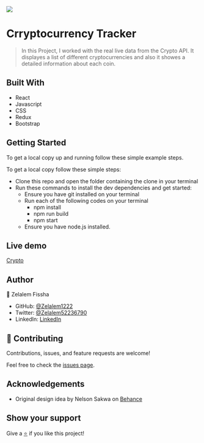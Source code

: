 [![](https://img.shields.io/badge/Microverse-Zelalem%20Fissha-blueviolet)](https://github.com/Zelalem1222)
# Crryptocurrency Tracker

>In this Project, I worked with the real live data from the Crypto API. It displayes a list of different cryptocurrencies and also it showes a detailed information about each coin.



## Built With

- React
- Javascript
- CSS
- Redux
- Bootstrap



## Getting Started

To get a local copy up and running follow these simple example steps.

   
To get a local copy follow these simple steps:

- Clone this repo and open the folder containing the clone in your terminal
- Run these commands to install the dev dependencies and get started:
   - Ensure you have git installed on your terminal
   - Run each of the following codes on your terminal
      -  npm install
      -  npm run build
      -  npm start
   - Ensure you have node.js installed.
  
   
## Live demo 

 [Crypto](https://crypto-tracker1222.netlify.app/)

## Author


👤 Zelalem Fissha

- GitHub: [@Zelalem1222](https://github.com/Zelalem1222)
- Twitter: [@Zelalem52236790](https://twitter.com/Zelalem52236790)
- LinkedIn: [LinkedIn](https://www.linkedin.com/in/zelalemfissha/)

## 🤝 Contributing

Contributions, issues, and feature requests are welcome!

Feel free to check the [issues page](https://github.com/Zelalem1222/Crypto-tracker/issues).

## Acknowledgements

- Original design idea by Nelson Sakwa on [Behance](https://www.behance.net/sakwadesignstudio)

## Show your support

Give a [⭐️](https://github.com/Zelalem1222/Crypto-tracker/stargazers) if you like this project!

